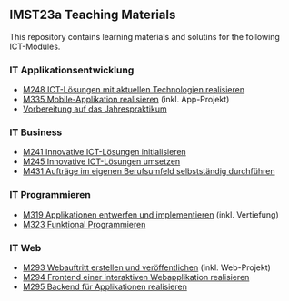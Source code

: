 ## IMST23a Teaching Materials

This repository contains learning materials and solutins for the following ICT-Modules.

### IT Applikationsentwicklung 

- [M248 ICT-Lösungen mit aktuellen Technologien realisieren](../../../repositories/m248)
- [M335 Mobile-Applikation realisieren](../../../repositories/m335) (inkl. App-Projekt)
- [Vorbereitung auf das Jahrespraktikum](../../../repositories/prakt)

### IT Business

- [M241 Innovative ICT-Lösungen initialisieren](../../../repositories/m241_m245)
- [M245 Innovative ICT-Lösungen umsetzen](../../../repositories/m241_m245)
- [M431 Aufträge im eigenen Berufsumfeld selbstständig durchführen](../../../repositories/m293_m431)

### IT Programmieren

- [M319 Applikationen entwerfen und implementieren](../../../repositories/m319) (inkl. Vertiefung)
- [M323 Funktional Programmieren](../../../repositories/m323)

### IT Web

- [M293 Webauftritt erstellen und veröffentlichen](../../../repositories/m293) (inkl. Web-Projekt)
- [M294 Frontend einer interaktiven Webapplikation realisieren](../../../repositories/m294)
- [M295 Backend für Applikationen realisieren](../../../repositories/m293_m431)
